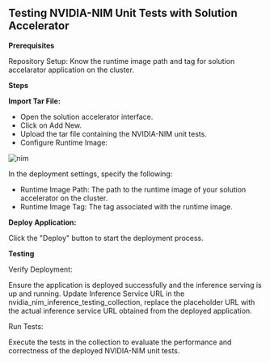 ## Testing NVIDIA-NIM Unit Tests with Solution Accelerator

**Prerequisites**

Repository Setup: Know the runtime image path and tag for solution accelarator application on the cluster.

**Steps** 

**Import Tar File:**

- Open the solution accelerator interface.
- Click on Add New.
- Upload the tar file containing the NVIDIA-NIM unit tests.
- Configure Runtime Image:

![nim](https://github.com/user-attachments/assets/e064bf1c-8539-4169-9290-9ea0a7f272cb)


In the deployment settings, specify the following:
- Runtime Image Path: The path to the runtime image of your solution accelerator on the cluster.
- Runtime Image Tag: The tag associated with the runtime image.

**Deploy Application:**

Click the "Deploy" button to start the deployment process.

**Testing**

Verify Deployment:

Ensure the application is deployed successfully and the inference serving is up and running.
Update Inference Service URL in the nvidia_nim_inference_testing_collection, replace the placeholder URL with the actual inference service URL obtained from the deployed application.

Run Tests:

Execute the tests in the collection to evaluate the performance and correctness of the deployed NVIDIA-NIM unit tests.
